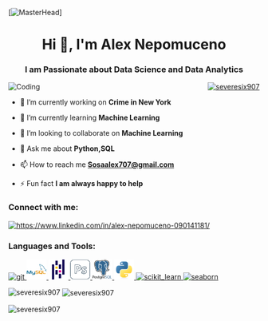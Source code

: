 [![MasterHead](https://64.media.tumblr.com/c5543874b9cbe98da1d20945a45e989b/tumblr_o5a5r9Z9O71tvppquo1_r1_1280.gif)]
<h1 align="center">Hi 👋, I'm Alex Nepomuceno</h1>
<h3 align="center">I am Passionate about Data Science and Data Analytics</h3>
<img aligh="right" alt="Coding" width="400" src="https://media.tenor.com/fRwU2Z3GKtgAAAAM/busy-working.gif"

<p align="left"> <a href="https://github.com/ryo-ma/github-profile-trophy"><img src="https://github-profile-trophy.vercel.app/?username=severesix907" alt="severesix907" /></a> </p>

- 🔭 I’m currently working on **Crime in New York**

- 🌱 I’m currently learning **Machine Learning**

- 👯 I’m looking to collaborate on **Machine Learning**

- 💬 Ask me about **Python,SQL**

- 📫 How to reach me **Sosaalex707@gmail.com**

- ⚡ Fun fact **I am always happy to help**

<h3 align="left">Connect with me:</h3>
<p align="left">
<a href="https://linkedin.com/in/https://www.linkedin.com/in/alex-nepomuceno-090141181/" target="blank"><img align="center" src="https://raw.githubusercontent.com/rahuldkjain/github-profile-readme-generator/master/src/images/icons/Social/linked-in-alt.svg" alt="https://www.linkedin.com/in/alex-nepomuceno-090141181/" height="30" width="40" /></a>
</p>

<h3 align="left">Languages and Tools:</h3>
<p align="left"> <a href="https://git-scm.com/" target="_blank" rel="noreferrer"> <img src="https://www.vectorlogo.zone/logos/git-scm/git-scm-icon.svg" alt="git" width="40" height="40"/> </a> <a href="https://www.mysql.com/" target="_blank" rel="noreferrer"> <img src="https://raw.githubusercontent.com/devicons/devicon/master/icons/mysql/mysql-original-wordmark.svg" alt="mysql" width="40" height="40"/> </a> <a href="https://pandas.pydata.org/" target="_blank" rel="noreferrer"> <img src="https://raw.githubusercontent.com/devicons/devicon/2ae2a900d2f041da66e950e4d48052658d850630/icons/pandas/pandas-original.svg" alt="pandas" width="40" height="40"/> </a> <a href="https://www.photoshop.com/en" target="_blank" rel="noreferrer"> <img src="https://raw.githubusercontent.com/devicons/devicon/master/icons/photoshop/photoshop-line.svg" alt="photoshop" width="40" height="40"/> </a> <a href="https://www.postgresql.org" target="_blank" rel="noreferrer"> <img src="https://raw.githubusercontent.com/devicons/devicon/master/icons/postgresql/postgresql-original-wordmark.svg" alt="postgresql" width="40" height="40"/> </a> <a href="https://www.python.org" target="_blank" rel="noreferrer"> <img src="https://raw.githubusercontent.com/devicons/devicon/master/icons/python/python-original.svg" alt="python" width="40" height="40"/> </a> <a href="https://scikit-learn.org/" target="_blank" rel="noreferrer"> <img src="https://upload.wikimedia.org/wikipedia/commons/0/05/Scikit_learn_logo_small.svg" alt="scikit_learn" width="40" height="40"/> </a> <a href="https://seaborn.pydata.org/" target="_blank" rel="noreferrer"> <img src="https://seaborn.pydata.org/_images/logo-mark-lightbg.svg" alt="seaborn" width="40" height="40"/> </a> </p>

<p><img align="left" src="https://github-readme-stats.vercel.app/api/top-langs?username=severesix907&show_icons=true&locale=en&layout=compact" alt="severesix907" /></p>

<p>&nbsp;<img align="center" src="https://github-readme-stats.vercel.app/api?username=severesix907&show_icons=true&locale=en" alt="severesix907" /></p>

<p><img align="center" src="https://github-readme-streak-stats.herokuapp.com/?user=severesix907&" alt="severesix907" /></p>
